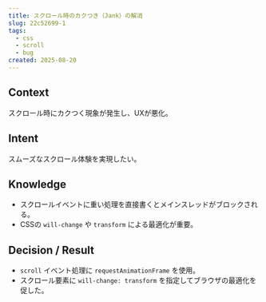 ```yaml
---
title: スクロール時のカクつき（Jank）の解消
slug: 22c52699-1
tags:
  - css
  - scroll
  - bug
created: 2025-08-20
---
```



## Context


スクロール時にカクつく現象が発生し、UXが悪化。


## Intent


スムーズなスクロール体験を実現したい。


## Knowledge

- スクロールイベントに重い処理を直接書くとメインスレッドがブロックされる。
- CSSの `will-change` や `transform` による最適化が重要。

## Decision / Result

- `scroll` イベント処理に `requestAnimationFrame` を使用。
- スクロール要素に `will-change: transform` を指定してブラウザの最適化を促した。

